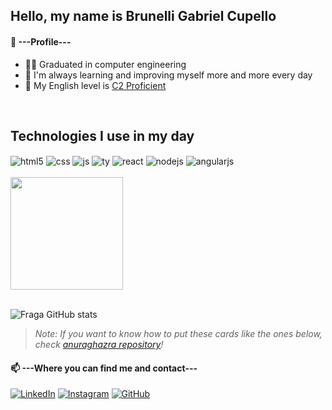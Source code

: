## Hello, my name is Brunelli Gabriel Cupello


#### 🤗 ---Profile---
- 👨‍🎓 Graduated in computer engineering
- 🌱 I'm always learning and improving myself more and more every day
- 🧠 My English level is [C2 Proficient](https://www.efset.org/cert/kYSA4D)
<br/>


## Technologies I use in my day

<div style="display: inline_block">
  <img align="center" alt="html5" src="https://img.shields.io/badge/HTML5-E34F26?style=for-the-badge&logo=html5&logoColor=white" />
  <img align="center" alt="css" src="https://img.shields.io/badge/CSS3-1572B6?style=for-the-badge&logo=css3&logoColor=white" />
  <img align="center" alt="js" src="https://img.shields.io/badge/JavaScript-F7DF1E?style=for-the-badge&logo=javascript&logoColor=black" />
  <img align="center" alt="ty" src="https://img.shields.io/badge/TypeScript-007ACC?style=for-the-badge&logo=typescript&logoColor=white" />
  <img align="center" alt="react" src="https://img.shields.io/badge/React-20232A?style=for-the-badge&logo=react&logoColor=61DAFB" />
  <img align="center" alt="nodejs" src="https://img.shields.io/badge/Node.js-43853D?style=for-the-badge&logo=node.js&logoColor=cobalt" />
  <img align="center" alt="angularjs" src="https://img.shields.io/badge/AngularJS-E23237?style=for-the-badge&logo=angularjs&logoColor=white"/>
</div><br/>

<div>  
  <img height="180em" src="https://github-readme-stats.vercel.app/api/top-langs/?username=bcupello&layout=compact&langs_count=8&theme=dracula"/>
</div><br>


![Fraga GitHub stats](https://github-readme-stats.vercel.app/api?username=bcupello&show_icons=true&theme=cobalt&count_private=true)
> _Note: If you want to know how to put these cards like the ones below, check [anuraghazra repository](https://github.com/anuraghazra/github-readme-stats)!_

#### 📫 ---Where you can find me and contact---

[![LinkedIn](https://img.shields.io/badge/linkedin-%230077B5.svg?style=for-the-badge&logo=linkedin&logoColor=white)](https://www.linkedin.com/in/brunelli-cupello/)
[![Instagram](https://img.shields.io/badge/Instagram-E4405F?style=for-the-badge&logo=instagram&logoColor=white)](https://www.instagram.com/brunellicupello/)
[![GitHub](https://img.shields.io/badge/GitHub-100000?style=for-the-badge&logo=github&logoColor=white)](https://github.com/bcupello/)
